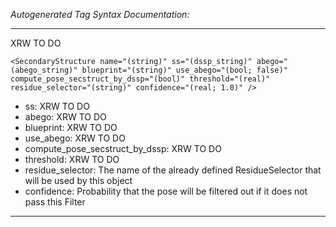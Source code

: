 _Autogenerated Tag Syntax Documentation:_

---
XRW TO DO

```
<SecondaryStructure name="(string)" ss="(dssp_string)" abego="(abego_string)" blueprint="(string)" use_abego="(bool; false)" compute_pose_secstruct_by_dssp="(bool)" threshold="(real)" residue_selector="(string)" confidence="(real; 1.0)" />
```

-   ss: XRW TO DO
-   abego: XRW TO DO
-   blueprint: XRW TO DO
-   use_abego: XRW TO DO
-   compute_pose_secstruct_by_dssp: XRW TO DO
-   threshold: XRW TO DO
-   residue_selector: The name of the already defined ResidueSelector that will be used by this object
-   confidence: Probability that the pose will be filtered out if it does not pass this Filter

---
